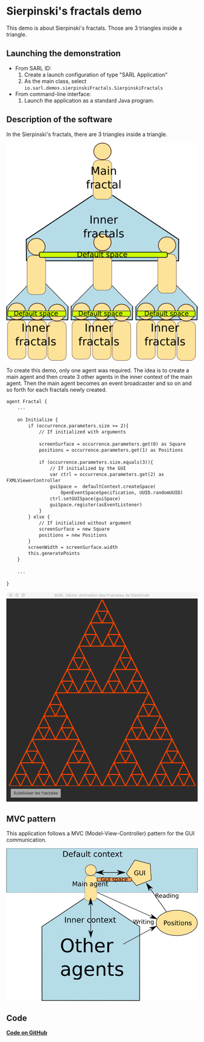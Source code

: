 # Sierpinski's fractals demo

This demo is about Sierpinski's fractals. Those are 3 triangles inside a triangle.

## Launching the demonstration

* From SARL ID:
  1. Create a launch configuration of type "SARL Application"
  2. As the main class, select `io.sarl.demos.sierpinskiFractals.SierpinskiFractals`
* From command-line interface:
  1. Launch the application as a standard Java program.

## Description of the software

In the Sierpinski's fractals, there are 3 triangles inside a triangle.

![Agents organization in the fractal demo](Fractal_en.png)

To create this demo, only one agent was required. The idea is to create a main agent and then create 3 other agents in the inner context of the main agent. Then the main agent becomes an event broadcaster and so on and so forth for each fractals newly created.


```sarl
agent Fractal {
	...

	on Initialize {
		if (occurrence.parameters.size >= 2){
			// If initialized with arguments

			screenSurface = occurrence.parameters.get(0) as Square
			positions = occurrence.parameters.get(1) as Positions

			if (occurrence.parameters.size.equals(3)){
				// If initialized by the GUI
				var ctrl = occurrence.parameters.get(2) as FXMLViewerController
				guiSpace =  defaultContext.createSpace(
					OpenEventSpaceSpecification, UUID.randomUUID)
				ctrl.setGUISpace(guiSpace)
				guiSpace.register(asEventListener)
			}
		} else {
			// If initialized without argument
			screenSurface = new Square
			positions = new Positions
		}
		screenWidth = screenSurface.width
		this.generatePoints
	}

	...

}
```

![Application with the GUI](sierpinski_screenshot.png)

## MVC pattern

This application follows a MVC (Model-View-Controller) pattern for the GUI communication.

![MVC pattern applied on this project](MVC_en.png)


## Code

[**Code on GitHub**](https://github.com/sarl/sarl/tree/master/sarl-eclipse/plugins/io.sarl.eclipse.examples/projects/io-sarl-demos-sierpinskifractals)

